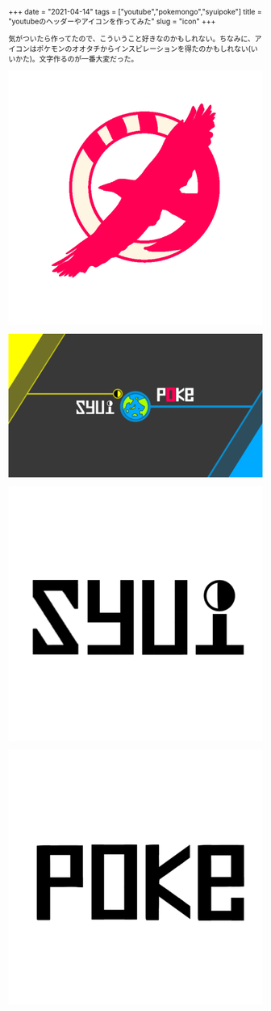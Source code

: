 +++
date = "2021-04-14"
tags = ["youtube","pokemongo","syuipoke"]
title = "youtubeのヘッダーやアイコンを作ってみた"
slug = "icon"
+++

気がついたら作ってたので、こういうこと好きなのかもしれない。ちなみに、アイコンはポケモンのオオタチからインスピレーションを得たのかもしれない(いいかた)。文字作るのが一番大変だった。

![](/icon/syui_poke.png)

![](/img/syuipoke_header.png)

![](/img/font_syui.png)

![](/img/font_poke.png)

